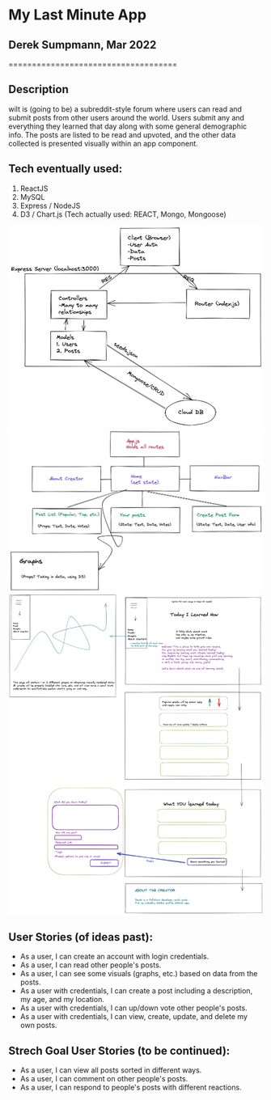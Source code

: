 # My Last Minute App 
## Derek Sumpmann, Mar 2022
====================================
## Description

wilt is (going to be) a subreddit-style forum where users can read and submit posts from other users around the world. Users submit any and everything they learned that day along with some general demographic info. The posts are listed to be read and upvoted, and the other data collected is presented visually within an app component.

## Tech eventually used:
1. ReactJS
2. MySQL
3. Express / NodeJS
4. D3 / Chart.js
(Tech actually used: REACT, Mongo, Mongoose)

![DataRoutes](image.png 'BackEnd')
![ComponentTree](image-1.png 'Components')
![UI](image-2.png 'UI')

## User Stories (of ideas past):
- As a user, I can create an account with login credentials. 
- As a user, I can read other people's posts. 
- As a user, I can see some visuals (graphs, etc.) based on data from the posts. 
- As a user with credentials, I can create a post including a description, my age, and my location. 
- As a user with credentials, I can up/down vote other people's posts. 
- As a user with credentials, I can view, create, update, and delete my own posts. 


## Strech Goal User Stories (to be continued):
- As a user, I can view all posts sorted in different ways.
- As a user, I can comment on other people's posts. 
- As a user, I can respond to people's posts with different reactions. 

